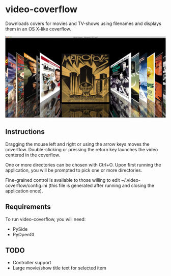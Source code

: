 video-coverflow
===============

Downloads covers for movies and TV-shows using filenames and displays them in an OS X-like coverflow.

![video-coverflow screenshot](https://raw.githubusercontent.com/parsiad/video-coverflow/gh-pages/screenshot.png "Screenshot")

Instructions
------------

Dragging the mouse left and right or using the arrow keys moves the coverflow. Double-clicking or pressing the return key launches the video centered in the coverflow.

One or more directories can be chosen with Ctrl+O. Upon first running the application, you will be prompted to pick one or more directories.

Fine-grained control is available to those willing to edit ~/.video-coverflow/config.ini (this file is generated after running and closing the application once).

Requirements
------------

To run video-coverflow, you will need:

* PySide
* PyOpenGL

TODO
----

- Controller support
- Large movie/show title text for selected item
